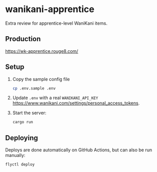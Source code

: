 wanikani-apprentice
===================

Extra review for apprentice-level WaniKani items.

Production
----------

<https://wk-apprentice.rouge8.com/>

Setup
-----

1. Copy the sample config file

   ```sh
   cp .env.sample .env
   ```

2. Update ``.env`` with a real ``WANIKANI_API_KEY``
   https://www.wanikani.com/settings/personal_access_tokens.

3. Start the server:

   ```sh
   cargo run
   ```

Deploying
---------

Deploys are done automatically on GitHub Actions, but can also be run manually:

```sh
flyctl deploy
```
